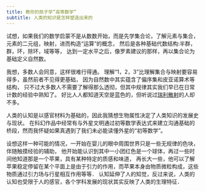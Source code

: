 ```yaml
---
title: 教你的孩子学“高等数学”
subtitle: 人类的知识是怎样塑造出来的
---
```


试想，如果我们的数学启蒙不是从数数开始，而是先学集合论，了解元素与集合，
元素的二元组，映射，进而构造“运算”的概念，
然后是各种基础代数结构:半群，群，环，除环，域等等，
达到一定水平之后，像罗素建议的那样，再以集合论为基础定义自然数。

我想，多数人会同意，这样很难行得通。
理解“1，2，3”比理解集合与映射要容易得多，虽然前者不见得更基础，
因为自然数中其实蕴含了偏序集和皮亚诺算术等结构，
只不过大多数人不需要了解得那么透彻，但其中规律其实我们早已在日常计数的经验中熟知了。
好比人人都知道天空是蓝色的，但听说过[瑞利散射](https://zh.wikipedia.org/zh/%E7%91%9E%E5%88%A9%E6%95%A3%E5%B0%84)的人却不多。

人类的认知是以感官材料为基础的，因此我猜想生物属性决定了人类知识的发展史与现状。
在科幻作品中经常有与外星文明通过初等数学表达式来建立沟通基础的桥段，然而我怀疑如果真遇到了我们未必能读懂外星的“初等数学”。

设想这样一种可能的情况，一开始在婴儿的眼中周围世界只是一些无规律的色块，伴随触摸经验的辅助，
他开始能认识到其中一小团红色是一个球体，再过一些时间他知道那是一个苹果，具有某种特定的质感和味道，
再长大一些，他可以了解苹果稳定停留在某个平面上是由于引力的作用，而苹果本身由物质微粒构成，这些物质通过引力场与行星相互作用等等．
认知延伸了人的知觉，反过来说，人类的认知也受限于人的感官，各个学科发展的现状其实反映了人类的生理特征．
